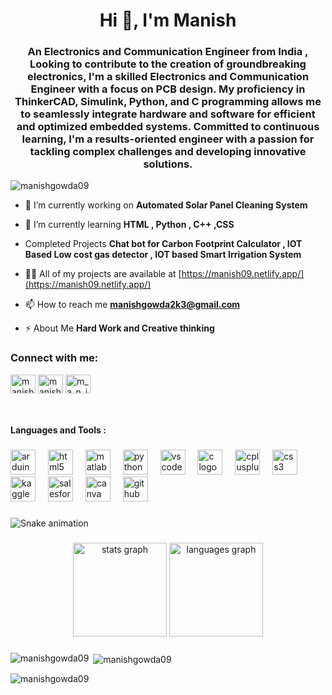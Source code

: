 <h1 align="center">Hi 👋, I'm Manish</h1>
<h3 align="center">An Electronics and Communication Engineer from India , Looking to contribute to the creation of groundbreaking electronics, I'm a skilled Electronics and Communication Engineer with a focus on PCB design. My proficiency in ThinkerCAD, Simulink, Python, and C programming allows me to seamlessly integrate hardware and software for efficient and optimized embedded systems. Committed to continuous learning, I'm a results-oriented engineer with a passion for tackling complex challenges and developing innovative solutions.</h3>

<p align="left"> <img src="https://komarev.com/ghpvc/?username=manishgowda09&label=Profile%20views&color=0e75b6&style=flat" alt="manishgowda09" /> </p>

- 🔭 I’m currently working on **Automated Solar Panel Cleaning System**

- 🌱 I’m currently learning **HTML , Python , C++ ,CSS**

- Completed Projects **Chat bot for Carbon Footprint Calculator , IOT Based Low cost gas detector , IOT based Smart Irrigation System**

- 👨‍💻 All of my projects are available at [https://manish09.netlify.app/](https://manish09.netlify.app/)

- 📫 How to reach me **manishgowda2k3@gmail.com**

- ⚡ About Me  **Hard Work and Creative thinking**

<h3 align="left">Connect with me:</h3>
<p align="left">
<a href="https://twitter.com/manish84974839" target="blank"><img align="center" src="https://raw.githubusercontent.com/rahuldkjain/github-profile-readme-generator/master/src/images/icons/Social/twitter.svg" alt="manish84974839" height="30" width="40" /></a>
<a href="https://linkedin.com/in/manish-gowda-212b2725b" target="blank"><img align="center" src="https://raw.githubusercontent.com/rahuldkjain/github-profile-readme-generator/master/src/images/icons/Social/linked-in-alt.svg" alt="manish-gowda-212b2725b" height="30" width="40" /></a>
<a href="https://instagram.com/m_a_n_i_s_h__gowda" target="blank"><img align="center" src="https://raw.githubusercontent.com/rahuldkjain/github-profile-readme-generator/master/src/images/icons/Social/instagram.svg" alt="m_a_n_i_s_h__gowda" height="30" width="40" /></a>
</p>
<br clear="both">

<h4 align="left">Languages and Tools :</h4>

###

<div align="left">
  <img src="https://skillicons.dev/icons?i=arduino" height="40" alt="arduino logo"  />
  <img width="12" />
  <img src="https://skillicons.dev/icons?i=html" height="40" alt="html5 logo"  />
  <img width="12" />
  <img src="https://skillicons.dev/icons?i=matlab" height="40" alt="matlab logo"  />
  <img width="12" />
  <img src="https://skillicons.dev/icons?i=py" height="40" alt="python logo"  />
  <img width="12" />
  <img src="https://skillicons.dev/icons?i=vscode" height="40" alt="vscode logo"  />
  <img width="12" />
  <img src="https://skillicons.dev/icons?i=c" height="40" alt="c logo"  />
  <img width="12" />
  <img src="https://skillicons.dev/icons?i=cpp" height="40" alt="cplusplus logo"  />
  <img width="12" />
  <img src="https://skillicons.dev/icons?i=css" height="40" alt="css3 logo"  />
  <img width="12" />
  <img src="https://cdn.simpleicons.org/kaggle/20BEFF" height="40" alt="kaggle logo"  />
  <img width="12" />
  <img src="https://img.shields.io/badge/Salesforce-00A1E0?logo=salesforce&logoColor=white&style=for-the-badge" height="40" alt="salesforce logo"  />
  <img width="12" />
  <img src="https://img.shields.io/badge/Canva-00C4CC?logo=canva&logoColor=black&style=for-the-badge" height="40" alt="canva logo"  />
  <img width="12" />
  <img src="https://img.shields.io/badge/GitHub-181717?logo=github&logoColor=white&style=for-the-badge" height="40" alt="github logo"  />
</div>

###

<img src="https://raw.githubusercontent.com/manishgowda09/manishgowda09/output/snake.svg" alt="Snake animation" />

###

<div align="center">
  <img src="https://github-readme-stats.vercel.app/api?username=manishgowda09&hide_title=false&hide_rank=false&show_icons=true&include_all_commits=true&count_private=true&disable_animations=false&theme=dracula&locale=en&hide_border=false&order=1" height="150" alt="stats graph"  />
  <img src="https://github-readme-stats.vercel.app/api/top-langs?username=manishgowda09&locale=en&hide_title=false&layout=compact&card_width=320&langs_count=5&theme=dracula&hide_border=false&order=2" height="150" alt="languages graph"  />
</div>

###



<p><img align="left" src="https://github-readme-stats.vercel.app/api/top-langs?username=manishgowda09&show_icons=true&locale=en&layout=compact" alt="manishgowda09" /></p>

<p>&nbsp;<img align="center" src="https://github-readme-stats.vercel.app/api?username=manishgowda09&show_icons=true&locale=en" alt="manishgowda09" /></p>

<p><img align="center" src="https://github-readme-streak-stats.herokuapp.com/?user=manishgowda09&" alt="manishgowda09" /></p>
